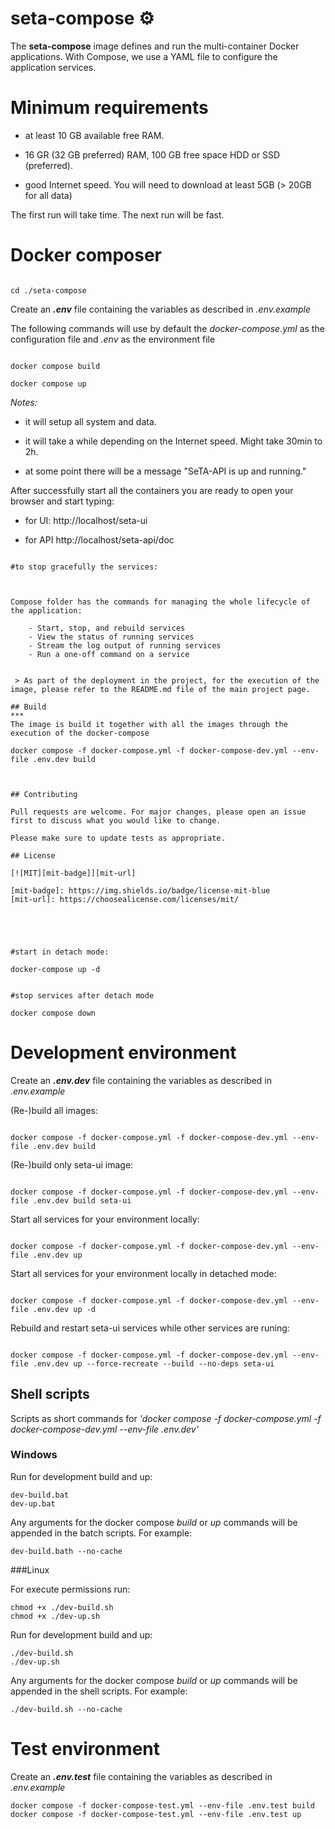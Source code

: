 # seta-compose ⚙️

The **seta-compose** image defines and run the  multi-container Docker applications. With Compose, we use a YAML file to configure the application services.


# Minimum requirements

  

* at least 10 GB available free RAM.

  

* 16 GR (32 GB preferred) RAM, 100 GB free space HDD or SSD (preferred).

  

* good Internet speed. You will need to download at least 5GB (> 20GB for all data)

  

The first run will take time. The next run will be fast.

  

# Docker composer

```

cd ./seta-compose

```

  

Create an ***.env*** file containing the variables as described in *.env.example*

The following commands will use by default the *docker-compose.yml* as the configuration file and *.env* as the environment file

```

docker compose build

docker compose up

```

*Notes:*

  

- it will setup all system and data.

- it will take a while depending on the Internet speed. Might take 30min to 2h.

- at some point there will be a message "SeTA-API is up and running."

  

After successfully start all the containers you are ready to open your browser and start typing:

  

* for UI: http://localhost/seta-ui

* for API http://localhost/seta-api/doc

  

```

#to stop gracefully the services:



Compose folder has the commands for managing the whole lifecycle of the application:

    - Start, stop, and rebuild services
    - View the status of running services
    - Stream the log output of running services
    - Run a one-off command on a service


 > As part of the deployment in the project, for the execution of the image, please refer to the README.md file of the main project page.   

## Build
***
The image is build it together with all the images through the execution of the docker-compose

```
    docker compose -f docker-compose.yml -f docker-compose-dev.yml --env-file .env.dev build
```


## Contributing

Pull requests are welcome. For major changes, please open an issue first to discuss what you would like to change.

Please make sure to update tests as appropriate.

## License

[![MIT][mit-badge]][mit-url]

[mit-badge]: https://img.shields.io/badge/license-mit-blue
[mit-url]: https://choosealicense.com/licenses/mit/




```

  

```

#start in detach mode:

docker-compose up -d

```

```

#stop services after detach mode

docker compose down

```

  

# Development environment

  

Create an ***.env.dev*** file containing the variables as described in *.env.example*

  

(Re-)build all images:

```

docker compose -f docker-compose.yml -f docker-compose-dev.yml --env-file .env.dev build

```

  

(Re-)build only seta-ui image:

```

docker compose -f docker-compose.yml -f docker-compose-dev.yml --env-file .env.dev build seta-ui

```

Start all services for your environment locally:

```

docker compose -f docker-compose.yml -f docker-compose-dev.yml --env-file .env.dev up

```

  

Start all services for your environment locally in detached mode:

```

docker compose -f docker-compose.yml -f docker-compose-dev.yml --env-file .env.dev up -d

```

  

Rebuild and restart seta-ui services while other services are runing:

```

docker compose -f docker-compose.yml -f docker-compose-dev.yml --env-file .env.dev up --force-recreate --build --no-deps seta-ui

```

  ## Shell scripts
Scripts as short commands for *'docker compose -f docker-compose.yml -f docker-compose-dev.yml --env-file .env.dev'*

  ### Windows
  Run for development build and up:
 ```
dev-build.bat
dev-up.bat
 ```
Any arguments for the docker compose *build* or *up* commands will be appended in the batch scripts.
For example:
```
dev-build.bath --no-cache
 ```

###Linux

For execute permissions run:
```
chmod +x ./dev-build.sh
chmod +x ./dev-up.sh
```
Run for development build and up:
```
./dev-build.sh
./dev-up.sh
```
Any arguments for the docker compose *build* or *up* commands will be appended in the shell scripts.
For example:
```
./dev-build.sh --no-cache
```

# Test environment

Create an ***.env.test*** file containing the variables as described in *.env.example*
 
```
docker compose -f docker-compose-test.yml --env-file .env.test build
docker compose -f docker-compose-test.yml --env-file .env.test up
```
